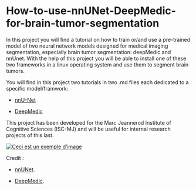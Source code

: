 # How-to-use-nnUNet-DeepMedic-for-brain-tumor-segmentation
In this project you will find a tutorial on how to train or/and use a pre-trained model of two neural network models designed for medical imaging segmentation, especially brain tumor segmentation: deepMedic and nnUnet.  With the help of this project you will be able to install one of these two frameworks in a linux operating system and use them to segment brain tumors.

You will find in this project two tutorials in two .md files each dedicated to a specific model/framwork:

- [nnU-Net](nnU-Net.md)

- [DeepMedic](DeepMedic.md)

This project has been developed for the Marc Jeannerod Institute of Cognitive Sciences (ISC-MJ) and will be useful for internal research projects of this last.

[![Ceci est un exemple d’image](https://cdn-s.acuityscheduling.com/appointmentType-thumb-5349190.png?1519174017)](http://www.isc.cnrs.fr)

Credit :

- [nnUNet](https://github.com/MIC-DKFZ).

- [DeepMedic](https://github.com/deepmedic/deepmedic).


